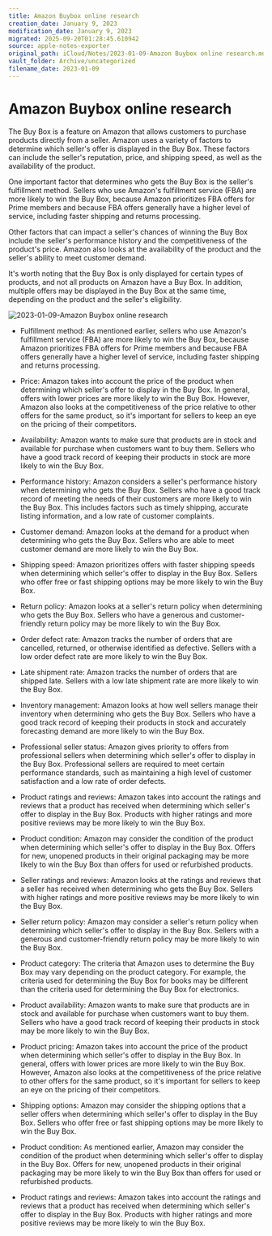 ```yaml
---
title: Amazon Buybox online research
creation_date: January 9, 2023
modification_date: January 9, 2023
migrated: 2025-09-20T01:28:45.610942
source: apple-notes-exporter
original_path: iCloud/Notes/2023-01-09-Amazon Buybox online research.md
vault_folder: Archive/uncategorized
filename_date: 2023-01-09
---
```



# Amazon Buybox online research 

The Buy Box is a feature on Amazon that allows customers to purchase products directly from a seller. Amazon uses a variety of factors to determine which seller's offer is displayed in the Buy Box. These factors can include the seller's reputation, price, and shipping speed, as well as the availability of the product.

One important factor that determines who gets the Buy Box is the seller's fulfillment method. Sellers who use Amazon's fulfillment service (FBA) are more likely to win the Buy Box, because Amazon prioritizes FBA offers for Prime members and because FBA offers generally have a higher level of service, including faster shipping and returns processing.

Other factors that can impact a seller's chances of winning the Buy Box include the seller's performance history and the competitiveness of the product's price. Amazon also looks at the availability of the product and the seller's ability to meet customer demand.

It's worth noting that the Buy Box is only displayed for certain types of products, and not all products on Amazon have a Buy Box. In addition, multiple offers may be displayed in the Buy Box at the same time, depending on the product and the seller's eligibility.

![2023-01-09-Amazon Buybox online research](images/2023-01-09-Amazon%20Buybox%20online%20research.svg)

* Fulfillment method: As mentioned earlier, sellers who use Amazon's fulfillment service (FBA) are more likely to win the Buy Box, because Amazon prioritizes FBA offers for Prime members and because FBA offers generally have a higher level of service, including faster shipping and returns processing.
* Price: Amazon takes into account the price of the product when determining which seller's offer to display in the Buy Box. In general, offers with lower prices are more likely to win the Buy Box. However, Amazon also looks at the competitiveness of the price relative to other offers for the same product, so it's important for sellers to keep an eye on the pricing of their competitors.
* Availability: Amazon wants to make sure that products are in stock and available for purchase when customers want to buy them. Sellers who have a good track record of keeping their products in stock are more likely to win the Buy Box.
* Performance history: Amazon considers a seller's performance history when determining who gets the Buy Box. Sellers who have a good track record of meeting the needs of their customers are more likely to win the Buy Box. This includes factors such as timely shipping, accurate listing information, and a low rate of customer complaints.
* Customer demand: Amazon looks at the demand for a product when determining who gets the Buy Box. Sellers who are able to meet customer demand are more likely to win the Buy Box.

* Shipping speed: Amazon prioritizes offers with faster shipping speeds when determining which seller's offer to display in the Buy Box. Sellers who offer free or fast shipping options may be more likely to win the Buy Box.
* Return policy: Amazon looks at a seller's return policy when determining who gets the Buy Box. Sellers who have a generous and customer-friendly return policy may be more likely to win the Buy Box.
* Order defect rate: Amazon tracks the number of orders that are cancelled, returned, or otherwise identified as defective. Sellers with a low order defect rate are more likely to win the Buy Box.
* Late shipment rate: Amazon tracks the number of orders that are shipped late. Sellers with a low late shipment rate are more likely to win the Buy Box.
* Inventory management: Amazon looks at how well sellers manage their inventory when determining who gets the Buy Box. Sellers who have a good track record of keeping their products in stock and accurately forecasting demand are more likely to win the Buy Box.
* Professional seller status: Amazon gives priority to offers from professional sellers when determining which seller's offer to display in the Buy Box. Professional sellers are required to meet certain performance standards, such as maintaining a high level of customer satisfaction and a low rate of order defects.

* Product ratings and reviews: Amazon takes into account the ratings and reviews that a product has received when determining which seller's offer to display in the Buy Box. Products with higher ratings and more positive reviews may be more likely to win the Buy Box.
* Product condition: Amazon may consider the condition of the product when determining which seller's offer to display in the Buy Box. Offers for new, unopened products in their original packaging may be more likely to win the Buy Box than offers for used or refurbished products.
* Seller ratings and reviews: Amazon looks at the ratings and reviews that a seller has received when determining who gets the Buy Box. Sellers with higher ratings and more positive reviews may be more likely to win the Buy Box.
* Seller return policy: Amazon may consider a seller's return policy when determining which seller's offer to display in the Buy Box. Sellers with a generous and customer-friendly return policy may be more likely to win the Buy Box.
* Product category: The criteria that Amazon uses to determine the Buy Box may vary depending on the product category. For example, the criteria used for determining the Buy Box for books may be different than the criteria used for determining the Buy Box for electronics.

* Product availability: Amazon wants to make sure that products are in stock and available for purchase when customers want to buy them. Sellers who have a good track record of keeping their products in stock may be more likely to win the Buy Box.
* Product pricing: Amazon takes into account the price of the product when determining which seller's offer to display in the Buy Box. In general, offers with lower prices are more likely to win the Buy Box. However, Amazon also looks at the competitiveness of the price relative to other offers for the same product, so it's important for sellers to keep an eye on the pricing of their competitors.
* Shipping options: Amazon may consider the shipping options that a seller offers when determining which seller's offer to display in the Buy Box. Sellers who offer free or fast shipping options may be more likely to win the Buy Box.
* Product condition: As mentioned earlier, Amazon may consider the condition of the product when determining which seller's offer to display in the Buy Box. Offers for new, unopened products in their original packaging may be more likely to win the Buy Box than offers for used or refurbished products.
* Product ratings and reviews: Amazon takes into account the ratings and reviews that a product has received when determining which seller's offer to display in the Buy Box. Products with higher ratings and more positive reviews may be more likely to win the Buy Box.


